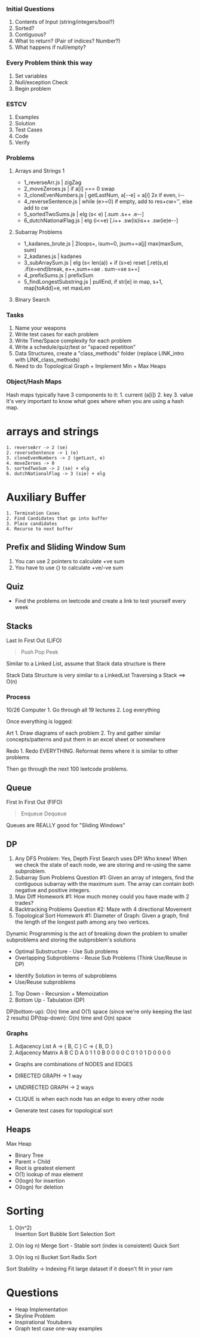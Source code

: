 ### Initial Questions
1. Contents of Input (string/integers/bool?)
2. Sorted?
3. Contiguous? 
4. What to return? (Pair of indices? Number?)
5. What happens if null/empty?

### Every Problem think this way
1. Set variables
2. Null/exception Check
3. Begin problem

### ESTCV
1. Examples
2. Solution
3. Test Cases
4. Code
5. Verify

### Problems
1. Arrays and Strings 1
	* 1_reverseArr.js        | zigZag
	* 2_moveZeroes.js        | if a[i] === 0 swap
	* 3_cloneEvenNumbers.js  | getLastNum, a[--e] = a[i] 2x if even, i--
	* 4_reverseSentence.js   | while (e>=0) if empty, add to res+cw='', else add to cw
	* 5_sortedTwoSums.js     | elg (s< e) [.sum .s++ .e--]
	* 6_dutchNationalFlag.js | elg (i<=e) [.i++ .sw(is)is++ .sw(ie)e--]

2. Subarray Problems
	* 1_kadanes_brute.js         | 2loops+, isum=0, jsum+=a[j] max(maxSum, sum)
	* 2_kadanes.js               | kadanes
	* 3_subArraySum.js           | elg (s< len(a)) + if (s>e) reset [.ret(s,e) .if(e=end)break, e++,sum+=ae . sum-=se s+=]
	* 4_prefixSums.js            | prefixSum
	* 5_findLongestSubstring.js  | pullEnd, if str[e] in map, s+1, map[toAdd]=e, ret maxLen

3. Binary Search

### Tasks
1. Name your weapons
2. Write test cases for each problem
3. Write Time/Space complexity for each problem
4. Write a schedule/quiz/test or "spaced repetition"
5. Data Structures, create a "class_methods" folder (replace LINK_intro with LINK_class_methods)
6. Need to do Topological Graph + Implement Min + Max Heaps

### Object/Hash Maps
Hash maps typically have 3 components to it:
	1. current (a[i])
	2. key
	3. value
It's very important to know what goes where when you are using a hash map.

# arrays and strings
	1. reverseArr -> 2 (se)
	2. reverseSentence -> 1 (e)
	3. cloneEvenNumbers -> 2 (getLast, e)
	4. moveZeroes -> 0 
	5. sortedTwoSum -> 2 (se) + elg
	6. dutchNationalFlag -> 3 (sie) + elg

# Auxiliary Buffer
	1. Termination Cases
	2. Find Candidates that go into buffer
	3. Place candidates
	4. Recurse to next buffer

## Prefix and Sliding Window Sum
1. You can use 2 pointers to calculate +ve sum
2. You have to use {} to calculate +ve/-ve sum

## Quiz 
* Find the problems on leetcode and create a link to test yourself every week

## Stacks
Last In First Out (LIFO)
> Push
> Pop
> Peek

Similar to a Linked List,
assume that Stack data structure is there

Stack Data Structure is very similar to a LinkedList
Traversing a Stack ==> O(n)

### Process
10/26
Computer
	1. Go through all 19 lectures
	2. Log everything

Once everything is logged:

Art
	1. Draw diagrams of each problem
	2. Try and gather similar concepts/patterns and put them in an excel sheet or somewhere

Redo
	1. Redo EVERYTHING. Reformat items where it is similar to other problems

Then go through the next 100 leetcode problems.

## Queue
First In First Out (FIFO)
> Enqueue
> Dequeue

Queues are REALLY good for "Sliding Windows"

## DP
1. Any DFS Problem: Yes, Depth First Search uses DP! Who knew! When we check the state of each node, we are storing and re-using the same subproblem.
2. Subarray Sum Problems Question #1: Given an array of integers, find the contiguous subarray with the maximum sum. The array can contain both negative and positive integers.
3. Max Diff Homework #1:  How much money could you have made with 2 trades?
4. Backtracking Problems Question #2: Maze with 4 directional Movement
5. Topological Sort Homework #1: Diameter of Graph: Given a graph, find the length of the longest path among any two vertices.

Dynamic Programming is the act of breaking down the problem to smaller subproblems and storing the subproblem's solutions

* Optimal Substructure - Use Sub problems
* Overlapping Subproblems - Reuse Sub Problems
(Think Use/Reuse in DP)

- Identify Solution in terms of subproblems
- Use/Reuse subproblems

1. Top Down  - Recursion + Memoization
2. Bottom Up - Tabulation (DP)

DP(bottom-up): O(n) time and O(1) space (since we're only keeping the last 2 results)
DP(top-down): O(n) time and O(n) space

### Graphs
1. Adjacency List 
	A -> { B, C }
	C -> { B, D }
2. Adjacency Matrix
	  A  B  C  D
	A 0  1  1  0
	B 0  0  0  0
	C 0  1  0  1
	D 0  0  0  0

* Graphs are combinations of NODES and EDGES
* DIRECTED GRAPH -> 1 way
* UNDIRECTED GRAPH -> 2 ways
* CLIQUE is when each node has an edge to every other node

* Generate test cases for topological sort

## Heaps
Max Heap 
- Binary Tree
- Parent > Child
- Root is greatest element
- O(1) lookup of max element
- O(logn) for insertion
- O(logn) for deletion

# Sorting
1. O(n^2)  
	Insertion Sort 
	Bubble Sort
	Selection Sort 

2. O(n log n)
	Merge Sort - Stable sort (index is consistent)
	Quick Sort

3. O(n log n)
	Bucket Sort
	Radix Sort

Sort Stability -> Indexing
Fit large dataset if it doesn't fit in your ram

# Questions
* Heap Implementation
* Skyline Problem
* Inspirational Youtubers
* Graph test case one-way examples
